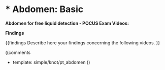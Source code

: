 # * Abdomen: Basic

**Abdomen for free liquid detection - POCUS Exam Videos:**

**Findings**

{{findings
Describe here your findings concerning the following videos.
}}

((comments
* template: simple/knot/pt_abdomen
))
